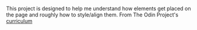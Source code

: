 This project is designed to help me understand how elements get placed on the page and roughly how to style/align them.
From The Odin Project's [curriculum](http://www.theodinproject.com/courses/web-development-101/lessons/html-css)